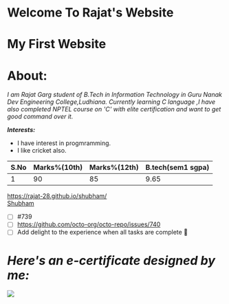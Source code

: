 
# Welcome To Rajat's Website
# My First Website
# About:
*I am Rajat Garg student of B.Tech in Information Technology in Guru Nanak Dev Engineering College,Ludhiana.
Currently learning C language ,I have also completed NPTEL course on 'C' with elite certification and want to get good command over it.*

***Interests:***
- I have interest in progmramming.
- I like cricket also.

| S.No  | Marks%(10th) | Marks%(12th)|B.tech(sem1 sgpa)|  
|---------|-----|----------|----------|
|1 |90|85 |9.65|

https://rajat-28.github.io/shubham/    
[Shubham](https://rajat-28.github.io/shubham/) 
- [ ] #739
- [ ] https://github.com/octo-org/octo-repo/issues/740
- [ ] Add delight to the experience when all tasks are complete :tada:

# ***Here's an e-certificate designed by me:***
[![](https://user-images.githubusercontent.com/106760085/171922252-c906e359-720b-4e5a-939e-c51fad6cf880.png)](https://gmail.com/)  
  
    

